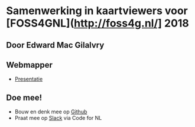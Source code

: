 # Samenwerking in kaartviewers voor [FOSS4GNL](http://foss4g.nl/] 2018

## Door Edward Mac Gilalvry
## Webmapper

* [Presentatie](https://emacgillavry.github.io/foss4gnl2018-nlmaps/)

## Doe mee!

* Bouw en denk mee op [Github](https://github.com/geo-frontend)
* Praat mee op [Slack](https://praatmee.codefor.nl) via Code for NL
